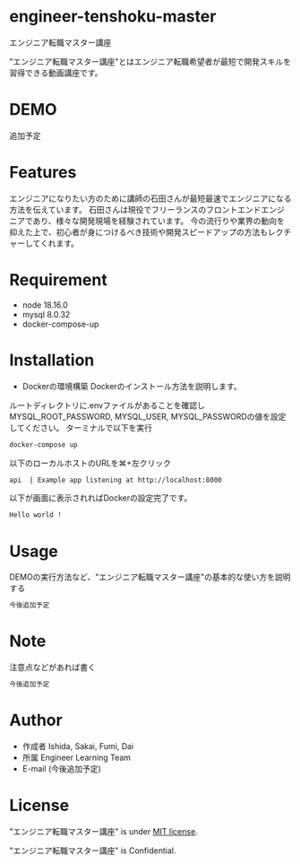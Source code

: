 # engineer-tenshoku-master

エンジニア転職マスター講座

"エンジニア転職マスター講座"とはエンジニア転職希望者が最短で開発スキルを習得できる動画講座です。


# DEMO

追加予定


# Features

エンジニアになりたい方のために講師の石田さんが最短最速でエンジニアになる方法を伝えています。
石田さんは現役でフリーランスのフロントエンドエンジニアであり、様々な開発現場を経験されています。
今の流行りや業界の動向を抑えた上で、初心者が身につけるべき技術や開発スピードアップの方法もレクチャーしてくれます。


# Requirement

* node 18.16.0
* mysql 8.0.32
* docker-compose-up

# Installation

* Dockerの環境構築
Dockerのインストール方法を説明します。

ルートディレクトリに.envファイルがあることを確認しMYSQL_ROOT_PASSWORD, MYSQL_USER, MYSQL_PASSWORDの値を設定してください。
ターミナルで以下を実行
```bash
docker-compose up
```

以下のローカルホストのURLを⌘+左クリック
```bash
api  | Example app listening at http://localhost:8000
```

以下が画面に表示されればDockerの設定完了です。
```bash
Hello world !
```


# Usage

DEMOの実行方法など、"エンジニア転職マスター講座"の基本的な使い方を説明する

```bash
今後追加予定
```

# Note

注意点などがあれば書く
```bash
今後追加予定
```

# Author

* 作成者
Ishida, Sakai, Fumi, Dai
* 所属
Engineer Learning Team
* E-mail
(今後追加予定)

# License

"エンジニア転職マスター講座" is under [MIT license](https://).

"エンジニア転職マスター講座" is Confidential.

